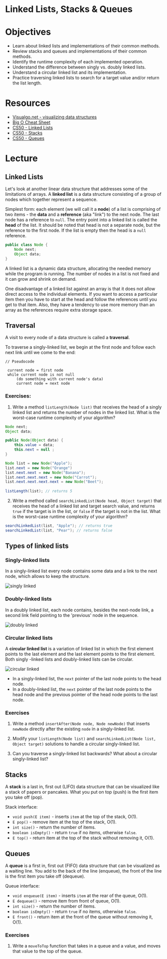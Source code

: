 # Linked Lists, Stacks & Queues

# Objectives

- Learn about linked lists and implementations of their common methods. 
- Review stacks and queues and implementations of their common methods. 
- Identify the runtime complexity of each implemented operation.
- Understand the difference between singly vs. doubly linked lists.
- Understand a circular linked list and its implementation.
- Practice traversing linked lists to search for a target value and/or return the list length.

# Resources

- [Visualgo.net - visualizing data structures](http://visualgo.net/)
- [Big O Cheat Sheet](http://bigocheatsheet.com/)
- [CS50 - Linked Lists](https://study.cs50.net/linked_lists)
- [CS50 - Stacks](https://study.cs50.net/stacks)
- [CS50 - Queues](https://study.cs50.net/queues)

# Lecture

## Linked Lists

Let's look at another linear data structure that addresses some of the limitations of arrays. A **linked list** is a data structure consisting of a group of nodes which together represent a sequence.

Simplest form: each element (we will call it a **node**) of a list is comprising of two items - the **data** and a **reference** (aka "link") to the next node. The last node has a reference to `null`. The entry point into a linked list is called the **head** of the list. It should be noted that head is not a separate node, but the reference to the first node. If the list is empty then the head is a `null` reference.

```java
public class Node {
    Node next;
    Object data;
}
```

A linked list is a dynamic data structure, allocating the needed memory while the program is running. The number of nodes in a list is not fixed and it can grow and shrink on demand. 

One disadvantage of a linked list against an array is that it does not allow direct access to the individual elements. If you want to access a particular item then you have to start at the head and follow the references until you get to that item. Also, they have a tendency to use more memory than an array as the references require extra storage space.

## Traversal

A visit to every node of a data structure is called a **traversal**.

To traverse a singly-linked list, we begin at the first node and follow each next link until we come to the end:

```
// Pseudocode

 current node = first node
 while current node is not null
     (do something with current node's data)
     current node = next node
```

### Exercises:

1. Write a method `listLength(Node list)` that receives the head of a singly linked list and returns the number of nodes in the linked list. What is the worst-case runtime complexity of your algorithm?

```java
Node next;
Object data;

public Node(Object data) { 
	this.value = data;
	this.next = null ;
} 

Node list = new Node("Apple");
list.next = new Node("Orange") 
list.next.next = new Node("Banana");
list.next.next.next = new Node("Carrot");
list.next.next.next.next = new Node("Beet");
 
listLength(list); // returns 5 
``` 

2. Write a method called `searchLinkedList(Node head, Object target)` that receives the head of a linked list and target search value, and returns `true` if the target is in the list, or `false` if the target is not in the list. What is the worst-case runtime complexity of your algorithm?

```java
searchLinkedList(list, "Apple"); // returns true
searchLinkedList(list, "Pear"); // returns false
```

## Types of linked lists

### Singly-linked lists

In a singly-linked list every node contains some data and a link to the next node, which allows to keep the structure.

![singly linked](https://upload.wikimedia.org/wikipedia/commons/thumb/6/6d/Singly-linked-list.svg/816px-Singly-linked-list.svg.png)

### Doubly-linked lists

In a doubly linked list, each node contains, besides the next-node link, a second link field pointing to the 'previous' node in the sequence.

![doubly linked](https://upload.wikimedia.org/wikipedia/commons/thumb/5/5e/Doubly-linked-list.svg/1220px-Doubly-linked-list.svg.png)

### Circular linked lists

A **circular linked list** is a variation of linked list in which the first element points to the last element and the last element points to the first element. Both singly -linked lists and doubly-linked lists can be circular.

![circular linked](https://upload.wikimedia.org/wikipedia/commons/thumb/d/df/Circularly-linked-list.svg/700px-Circularly-linked-list.svg.png)

- In a singly-linked list, the `next` pointer of the last node points to the head node.
- In a doubly-linked list, the `next` pointer of the last node points to the head node and the previous pointer of the head node points to the last node.

### Exercises

1. Write a method `insertAfter(Node node, Node newNode)` that inserts `newNode` directly after the existing `node` in a singly-linked list.

2. Modify your `listLength(Node list)` and `searchLinkedList(Node list, Object target)` solutions to handle a circular singly-linked list.

3. Can you traverse a singly-linked list backwards? What about a circular singly-linked list?

## Stacks

A **stack** is a last in, first out (LIFO) data structure that can be visualized like a stack of papers or pancakes. What you put on top (push) is the first item you take off (pop).

Stack interface:
- `void push(E item)` - inserts `item` at the top of the stack, O(1).
- `E pop()` - remove item at the top of the stack, O(1).
- `int size()` - return the number of items.
- `boolean isEmpty()` - return `true` if no items, otherwise `false`.
- `E top()` - return item at the top of the stack without removing it, O(1).
 
## Queues

A **queue** is a first in, first out (FIFO) data structure that can be visualized as a waiting line. You add to the back of the line (enqueue), the front of the line is the first item you take off (dequeue).

Queue interface:
- `void enqueue(E item)` - inserts `item` at the rear of the queue, O(1).
- `E dequeue()` - remove item from front of queue, O(1).
- `int size()` - return the number of items.
- `boolean isEmpty()` - return `true` if no items, otherwise `false`.
- `E front()` - return item at the front of the queue without removing it, O(1).

### Exercises

1.  Write a `moveToTop` function that takes in a queue and a value, and moves that value to the top of the queue.


